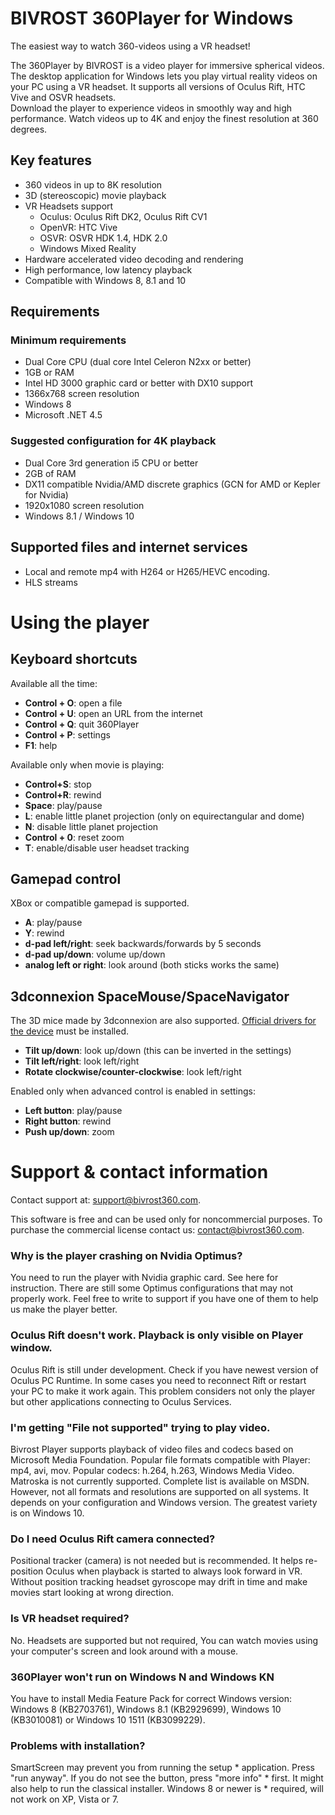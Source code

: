 BIVROST 360Player for Windows
=============================

The easiest way to watch 360-videos using a VR headset!

The 360Player by BIVROST is a video player for immersive spherical videos. The desktop application for Windows lets you play virtual reality videos on your PC using a VR headset. It supports all versions of Oculus Rift, HTC Vive and OSVR headsets.  
Download the player to experience videos in smoothly way and high performance. Watch videos up to 4K and enjoy the finest resolution at 360 degrees.


Key features
------------

* 360 videos in up to 8K resolution
* 3D (stereoscopic) movie playback
* VR Headsets support
  * Oculus: Oculus Rift DK2, Oculus Rift CV1
  * OpenVR: HTC Vive
  * OSVR: OSVR HDK 1.4, HDK 2.0
  * Windows Mixed Reality
* Hardware accelerated video decoding and rendering
* High performance, low latency playback
* Compatible with Windows 8, 8.1 and 10


Requirements
------------

### Minimum requirements
* Dual Core CPU (dual core Intel Celeron N2xx or better)
* 1GB or RAM
* Intel HD 3000 graphic card or better with DX10 support
* 1366x768 screen resolution
* Windows 8
* Microsoft .NET 4.5


### Suggested configuration for 4K playback
* Dual Core 3rd generation i5 CPU or better
* 2GB of RAM
* DX11 compatible Nvidia/AMD discrete graphics (GCN for AMD or Kepler for Nvidia)
* 1920x1080 screen resolution
* Windows 8.1 / Windows 10



Supported files and internet services
-------------------------------------
* Local and remote mp4 with H264 or H265/HEVC encoding.
* HLS streams


Using the player
================

Keyboard shortcuts
------------------

Available all the time:

* **Control + O**: open a file
* **Control + U**: open an URL from the internet
* **Control + Q**: quit 360Player
* **Control + P**: settings
* **F1**: help

Available only when movie is playing:

* **Control+S**: stop
* **Control+R**: rewind
* **Space**: play/pause
* **L**: enable little planet projection (only on equirectangular and dome)
* **N**: disable little planet projection
* **Control + 0**: reset zoom
* **T**: enable/disable user headset tracking


Gamepad control
---------------

XBox or compatible gamepad is supported.

* **A**: play/pause
* **Y**: rewind
* **d-pad left/right**: seek backwards/forwards by 5 seconds
* **d-pad up/down**: volume up/down
* **analog left or right**: look around (both sticks works the same)


3dconnexion SpaceMouse/SpaceNavigator
-------------------------------------

The 3D mice made by 3dconnexion are also supported. 
[Official drivers for the device](http://www.3dconnexion.pl/service/drivers.html
) must be installed.

* **Tilt up/down**: look up/down (this can be inverted in the settings)
* **Tilt left/right**: look left/right
* **Rotate clockwise/counter-clockwise**: look left/right

Enabled only when advanced control is enabled in settings:

* **Left button**: play/pause
* **Right button**: rewind
* **Push up/down**: zoom



Support & contact information
=============================

Contact support at: support@bivrost360.com.

This software is free and can be used only for noncommercial purposes. To purchase the commercial license contact us: contact@bivrost360.com.

### Why is the player crashing on Nvidia Optimus?
You need to run the player with Nvidia graphic card. See here for instruction. There are still some Optimus configurations that may not properly work. Feel free to write to support if you have one of them to help us make the player better.

### Oculus Rift doesn't work. Playback is only visible on Player window.
Oculus Rift is still under development. Check if you have newest version of Oculus PC Runtime. In some cases you need to reconnect Rift or restart your PC to make it work again. This problem considers not only the player but other applications connecting to Oculus Services.

### I'm getting "File not supported" trying to play video.
Bivrost Player supports playback of video files and codecs based on Microsoft Media Foundation. Popular file formats compatible with Player: mp4, avi, mov. Popular codecs: h.264, h.263, Windows Media Video. Matroska is not currently supported. Complete list is available on MSDN.  
 However, not all formats and resolutions are supported on all systems. It depends on your configuration and Windows version. The greatest variety is on Windows 10.

### Do I need Oculus Rift camera connected?
Positional tracker (camera) is not needed but is recommended. It helps re-position Oculus when playback is started to always look forward in VR. Without position tracking headset gyroscope may drift in time and make movies start looking at wrong direction.

### Is VR headset required?
No. Headsets are supported but not required, You can watch movies using your computer's screen and look around with a mouse.

### 360Player won't run on Windows N and Windows KN
You have to install Media Feature Pack for correct Windows version: Windows 8 (KB2703761), Windows 8.1 (KB2929699), Windows 10 (KB3010081) or Windows 10 1511 (KB3099229).

### Problems with installation? 
SmartScreen may prevent you from running the setup * application. Press "run anyway". If you do not see the button, press "more info" * first. It might also help to run the classical installer. Windows 8 or newer is * required, will not work on XP, Vista or 7.
